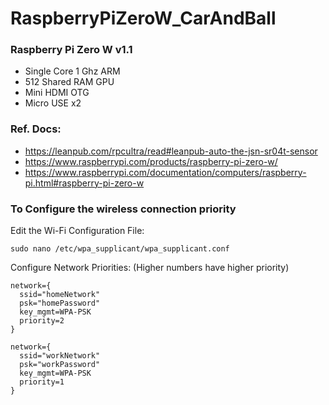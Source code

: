 # RaspberryPiZeroW_CarAndBall
### Raspberry Pi Zero W v1.1
- Single Core 1 Ghz ARM
- 512 Shared RAM GPU
- Mini HDMI OTG
- Micro USE x2

### Ref. Docs:
- https://leanpub.com/rpcultra/read#leanpub-auto-the-jsn-sr04t-sensor
- https://www.raspberrypi.com/products/raspberry-pi-zero-w/
- https://www.raspberrypi.com/documentation/computers/raspberry-pi.html#raspberry-pi-zero-w

### To Configure the wireless connection priority
Edit the Wi-Fi Configuration File:
```
sudo nano /etc/wpa_supplicant/wpa_supplicant.conf
```

Configure Network Priorities:
(Higher numbers have higher priority)
```
network={
  ssid="homeNetwork"
  psk="homePassword"
  key_mgmt=WPA-PSK
  priority=2
}

network={
  ssid="workNetwork"
  psk="workPassword"
  key_mgmt=WPA-PSK
  priority=1
}
```

